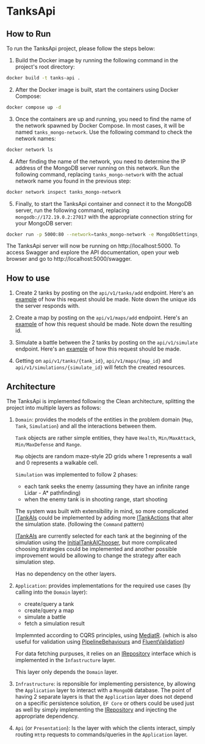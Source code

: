 # TanksApi

## How to Run

To run the TanksApi project, please follow the steps below:

1. Build the Docker image by running the following command in the project's root directory:

```bash
docker build -t tanks-api .
```


2. After the Docker image is built, start the containers using Docker Compose:

```bash
docker compose up -d
```


3. Once the containers are up and running, you need to find the name of the network spawned by Docker Compose. In most cases, it will be named `tanks_mongo-network`. Use the following command to check the network names:

```bash
docker network ls
```

4. After finding the name of the network, you need to determine the IP address of the MongoDB server running on this network. Run the following command, replacing `tanks_mongo-network` with the actual network name you found in the previous step:

```bash
docker network inspect tanks_mongo-network
```

5. Finally, to start the TanksApi container and connect it to the MongoDB server, run the following command, replacing `mongodb://172.19.0.2:27017` with the appropriate connection string for your MongoDB server:

```bash
docker run -p 5000:80 --network=tanks_mongo-network -e MongoDbSettings__ConnectionString="mongodb://172.19.0.2:27017" -e ASPNETCORE_ENVIRONMENT=Development tanks-api
```

The TanksApi server will now be running on http://localhost:5000. To access Swagger and explore the API documentation, open your web browser and go to http://localhost:5000/swagger.

## How to use

1. Create 2 tanks by posting on the `api/v1/tanks/add` endpoint. Here's an [example](Requests/AddTank.http) of how this request should be made. Note down the unique ids the server responds with. 

2. Create a map by posting on the `api/v1/maps/add` endpoint. Here's an [example](Requests/AddMap.http) of how this request should be made. Note down the 
resulting id. 

3. Simulate a battle between the 2 tanks by posting on the `api/v1/simulate` endpoint. Here's an [example](Requests/Simulate.http) of how this request should be made.

4. Getting on `api/v1/tanks/{tank_id}`, `api/v1/maps/{map_id}` and `api/v1/simulations/{simulate_id}` will fetch the created resources.

## Architecture

The TanksApi is implemented following the Clean architecture, splitting the project into multiple layers as follows:

1. `Domain`: provides the models of the entities in the problem domain (`Map`, `Tank`, `Simulation`) and all the interactions between them. 

    `Tank` objects are rather simple entities, they have `Health`, `Min/MaxAttack`, `Min/MaxDefense` and `Range`.

    `Map` objects are random maze-style 2D grids where 1 represents a wall and 0 represents a walkable cell.

    `Simulation` was implemented to follow 2 phases:
    - each tank seeks the enemy (assuming they have an infinite range Lidar - A* pathfinding)
    - when the enemy tank is in shooting range, start shooting

    The system was built with extensibility in mind, so more complicated [ITankAIs](Tanks.Domain/Simulation/TanksAIs/ITankAI.cs) could
    be implemented by adding more [ITankActions](Tanks.Domain/DomainModels/TankActions/ITankAction.cs) that alter the simulation state.
    (following the `Command` pattern)

    [ITankAIs](Tanks.Domain/Simulation/TanksAIs/ITankAI.cs) are currently selected for each tank at the beginning of the simulation using the 
    [InitialTankAIChooser](Tanks.Domain/Simulation/TanksAIs/InitialTankAIChooser.cs), but more complicated choosing strategies could be implemented
    and another possible improvement would be allowing to change the strategy after each simulation step. 

    Has no dependency on the other layers. 

2. `Application`: provides implementations for the required use cases (by calling into the `Domain` layer):
    - create/query a tank
    - create/query a map
    - simulate a battle
    - fetch a simulation result

    Implemnted according to CQRS principles, using [MediatR](https://github.com/jbogard/MediatR). (which is also useful for validation using [PipelineBehaviours](Tanks.Application/Validation/ValidationPipelineBehaviour.cs) and [FluentValidation](https://github.com/FluentValidation/FluentValidation))

    For data fetching purpuses, it relies on an [IRepository](Tanks.Application/Repositories/IRepository.cs) interface which is implemented in the
    `Infastructure` layer.

    This layer only depends the `Domain` layer. 

3. `Infrastructure`: is reponsible for implementing persistence, by allowing the `Application` layer to interact with a `MongoDB` database. 
    The point of having 2 separate layers is that the `Application` layer does not depend on a specific persistence solution, `EF Core` or others
    could be used just as well by simply implementing the [IRepository](Tanks.Application/Repositories/IRepository.cs) 
    and injecting the appropriate dependency.

4. `Api` (or `Presentation`): Is the layer with which the clients interact, simply routing `Http` requests to commands/queries in the 
    `Application` layer.